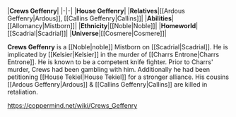 |**Crews Geffenry**|
|-|-|
|**House Geffenry**|
|**Relatives**|[[Ardous Geffenry\|Ardous]], [[Callins Geffenry\|Callins]]|
|**Abilities**|[[Allomancy\|Mistborn]]|
|**Ethnicity**|[[Noble\|Noble]]|
|**Homeworld**|[[Scadrial\|Scadrial]]|
|**Universe**|[[Cosmere\|Cosmere]]|

**Crews Geffenry** is a [[Noble\|noble]] Mistborn on [[Scadrial\|Scadrial]].
He is implicated by [[Kelsier\|Kelsier]] in the murder of [[Charrs Entrone\|Charrs Entrone]]. He is known to be a competent knife fighter. Prior to Charrs' murder, Crews had been gambling with him. Additionally he had been petitioning [[House Tekiel\|House Tekiel]] for a stronger alliance. His cousins [[Ardous Geffenry\|Ardous]] & [[Callins Geffenry\|Callins]] are killed in retaliation.



https://coppermind.net/wiki/Crews_Geffenry